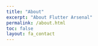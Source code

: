```yaml
---
title: "About"
excerpt: "About Flutter Arsenal"
permalink: /about.html
toc: false
layout: fa_contact
---
```

